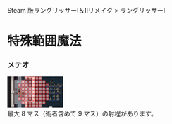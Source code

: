 Steam 版ラングリッサーⅠ＆Ⅱリメイク > ラングリッサーⅠ

# 特殊範囲魔法

### メテオ

<div>
  <img src="../images/SpecialMagics/Meteor.jpg" width="25%">
</div>
最大 8 マス（術者含めて 9 マス）の射程があります。
